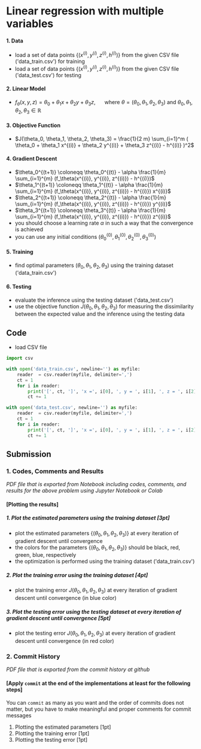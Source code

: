 # Linear regression with multiple variables

#### 1. Data

- load a set of data points $`\{ (x^{(i)}, y^{(i)}, z^{(i)}, h^{(i)}) \}`$ from the given CSV file ('data_train.csv') for training
- load a set of data points $`\{ (x^{(i)}, y^{(i)}, z^{(i)}, h^{(i)}) \}`$ from the given CSV file ('data_test.csv') for testing

#### 2. Linear Model

- $`f_\theta(x, y, z) = \theta_0 + \theta_1 x + \theta_2 y + \theta_3 z`$, $`\quad`$ where $`\theta = (\theta_0, \theta_1, \theta_2, \theta_3)`$ and $`\theta_0, \theta_1, \theta_2, \theta_3 \in \mathbb{R}`$

#### 3. Objective Function

- $`J(\theta_0, \theta_1, \theta_2, \theta_3) = \frac{1}{2 m} \sum_{i=1}^m ( \theta_0 + \theta_1 x^{(i)} + \theta_2 y^{(i)} + \theta_3 z^{(i)} - h^{(i)} )^2`$

#### 4. Gradient Descent
 
- $`\theta_0^{(t+1)} \coloneqq \theta_0^{(t)} - \alpha \frac{1}{m} \sum_{i=1}^{m} (f_\theta(x^{(i)}, y^{(i)}, z^{(i)}) - h^{(i)})`$
- $`\theta_1^{(t+1)} \coloneqq \theta_1^{(t)} - \alpha \frac{1}{m} \sum_{i=1}^{m} (f_\theta(x^{(i)}, y^{(i)}, z^{(i)}) - h^{(i)}) x^{(i)}`$
- $`\theta_2^{(t+1)} \coloneqq \theta_2^{(t)} - \alpha \frac{1}{m} \sum_{i=1}^{m} (f_\theta(x^{(i)}, y^{(i)}, z^{(i)}) - h^{(i)}) y^{(i)}`$
- $`\theta_3^{(t+1)} \coloneqq \theta_3^{(t)} - \alpha \frac{1}{m} \sum_{i=1}^{m} (f_\theta(x^{(i)}, y^{(i)}, z^{(i)}) - h^{(i)}) z^{(i)}`$
- you should choose a learning rate $`\alpha`$ in such a way that the convergence is achieved
- you can use any initial conditions $`(\theta_0^{(0)}, \theta_1^{(0)}, \theta_2^{(0)}, \theta_3^{(0)})`$
 
#### 5. Training

- find optimal parameters $`(\theta_0, \theta_1, \theta_2, \theta_3)`$ using the training dataset ('data_train.csv')

#### 6. Testing

- evaluate the inference using the testing dataset ('data_test.csv')
- use the objective function $`J(\theta_0, \theta_1, \theta_2, \theta_3)`$ for measuring the dissimilarity between the expected value and the inference using the testing data

## Code

- load CSV file

``` python
import csv

with open('data_train.csv', newline='') as myfile:
    reader  = csv.reader(myfile, delimiter=',')
    ct = 1 
    for i in reader:
        print('[', ct, ']', 'x =', i[0], ', y = ', i[1], ', z = ', i[2], ', h = ', i[3])
        ct += 1

with open('data_test.csv', newline='') as myfile:
    reader  = csv.reader(myfile, delimiter=',')
    ct = 1 
    for i in reader:
        print('[', ct, ']', 'x =', i[0], ', y = ', i[1], ', z = ', i[2], ', h = ', i[3])
        ct += 1
```
 
## Submission

### 1. Codes, Comments and Results

_PDF file that is exported from Notebook including codes, comments, and results for the above problem using Jupyter Notebook or Colab_

#### [Plotting the results]

##### 1. Plot the estimated parameters using the training dataset [3pt]
- plot the estimated parameters $`\{ (\theta_0, \theta_1, \theta_2, \theta_3) \}`$ at every iteration of gradient descent until convergence
- the colors for the parameters $`\{ (\theta_0, \theta_1, \theta_2, \theta_3) \}`$ should be black, red, green, blue, respectively
- the optimization is performed using the training dataset ('data_train.csv')

##### 2. Plot the training error using the training dataset [4pt]
- plot the training error $`J(\theta_0, \theta_1, \theta_2, \theta_3)`$ at every iteration of gradient descent until convergence (in blue color)

##### 3. Plot the testing error using the testing dataset at every iteration of gradient descent until convergence [5pt]
- plot the testing error $`J(\theta_0, \theta_1, \theta_2, \theta_3)`$ at every iteration of gradient descent until convergence (in red color)

### 2. Commit History

_PDF file that is exported from the commit history at github_

#### [Apply `commit` at the end of the implementations at least for the following steps]

You can `commit` as many as you want and the order of commits does not matter, but you have to make meaningful and proper comments for commit messages

1. Plotting the estimated parameters [1pt]
2. Plotting the training error [1pt]
3. Plotting the testing error [1pt]
